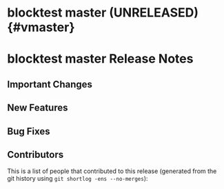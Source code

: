 blocktest master (UNRELEASED)                                           {#vmaster}
===========================


blocktest master Release Notes
============================


Important Changes
-----------------


New Features
------------


Bug Fixes
---------


Contributors
------------

This is a list of people that contributed to this release (generated from the
git history using `git shortlog -ens --no-merges`):

```
```
